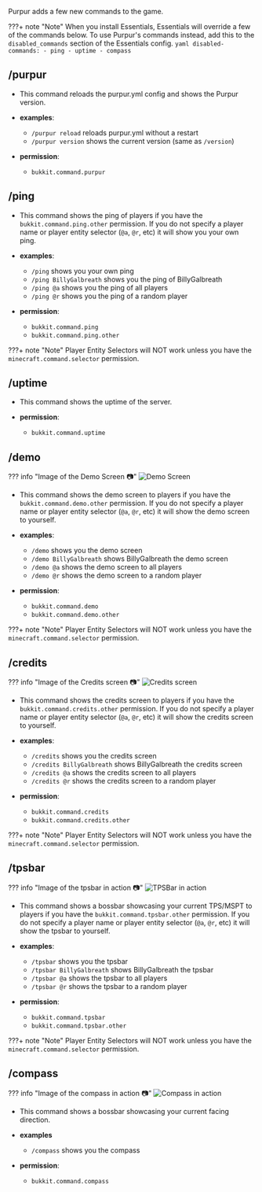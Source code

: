 Purpur adds a few new commands to the game.

???+ note "Note"
    When you install Essentials, Essentials will override a few of the commands below. To use Purpur's commands instead, add this to the `disabled_commands` section of the Essentials config.
    ``` yaml
    disabled-commands:
      - ping
      - uptime
      - compass
    ```

## /purpur
- This command reloads the purpur.yml config and shows the Purpur version.

- **examples**:
    - `/purpur reload` reloads purpur.yml without a restart
    - `/purpur version` shows the current version (same as `/version`)

- **permission**:
    - `bukkit.command.purpur`

## /ping
- This command shows the ping of players if you have the `bukkit.command.ping.other` permission. If you do not specify a player name or player entity selector (`@a`, `@r`, etc) it will show you your own ping.

- **examples**:
    - `/ping` shows you your own ping
    - `/ping BillyGalbreath` shows you the ping of BillyGalbreath
    - `/ping @a` shows you the ping of all players
    - `/ping @r` shows you the ping of a random player

- **permission**:
    - `bukkit.command.ping`
    - `bukkit.command.ping.other`

???+ note "Note"
    Player Entity Selectors will NOT work unless you have the `minecraft.command.selector` permission.

## /uptime
- This command shows the uptime of the server.

- **permission**:
    - `bukkit.command.uptime`

## /demo
??? info "Image of the Demo Screen 📷"
    ![Demo Screen](demo.png)
- This command shows the demo screen to players if you have the `bukkit.command.demo.other` permission. If you do not specify a player name or player entity selector (`@a`, `@r`, etc) it will show the demo screen to yourself.

- **examples**:
    - `/demo` shows you the demo screen
    - `/demo BillyGalbreath` shows BillyGalbreath the demo screen
    - `/demo @a` shows the demo screen to all players
    - `/demo @r` shows the demo screen to a random player

- **permission**:
    - `bukkit.command.demo`
    - `bukkit.command.demo.other`

???+ note "Note"
    Player Entity Selectors will NOT work unless you have the `minecraft.command.selector` permission.

## /credits
??? info "Image of the Credits screen 📷"
    ![Credits screen](credits.png)
- This command shows the credits screen to players if you have the `bukkit.command.credits.other` permission. If you do not specify a player name or player entity selector (`@a`, `@r`, etc) it will show the credits screen to yourself.

- **examples**:
    - `/credits` shows you the credits screen
    - `/credits BillyGalbreath` shows BillyGalbreath the credits screen
    - `/credits @a` shows the credits screen to all players
    - `/credits @r` shows the credits screen to a random player

- **permission**:
    - `bukkit.command.credits`
    - `bukkit.command.credits.other`

???+ note "Note"
    Player Entity Selectors will NOT work unless you have the `minecraft.command.selector` permission.

## /tpsbar
??? info "Image of the tpsbar in action 📷"
    ![TPSBar in action](bossbar.gif)
- This command shows a bossbar showcasing your current TPS/MSPT to players if you have the `bukkit.command.tpsbar.other` permission. If you do not specify a player name or player entity selector (`@a`, `@r`, etc) it will show the tpsbar to yourself.

- **examples**:
    - `/tpsbar` shows you the tpsbar
    - `/tpsbar BillyGalbreath` shows BillyGalbreath the tpsbar
    - `/tpsbar @a` shows the tpsbar to all players
    - `/tpsbar @r` shows the tpsbar to a random player

- **permission**:
    - `bukkit.command.tpsbar`
    - `bukkit.command.tpsbar.other`

???+ note "Note"
    Player Entity Selectors will NOT work unless you have the `minecraft.command.selector` permission.

## /compass
??? info "Image of the compass in action 📷"
    ![Compass in action](bossbar.gif)
- This command shows a bossbar showcasing your current facing direction.

- **examples**
    - `/compass` shows you the compass

- **permission**:
    - `bukkit.command.compass`
